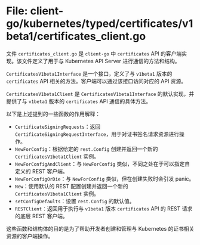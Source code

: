 # File: client-go/kubernetes/typed/certificates/v1beta1/certificates_client.go

文件 `certificates_client.go` 是 `client-go` 中 `certificates` API 的客户端实现。该文件定义了用于与 Kubernetes API Server 进行通信的方法和结构。

`CertificatesV1beta1Interface` 是一个接口，定义了与 `v1beta1` 版本的 `certificates` API 相关的方法。客户端可以通过该接口访问对应的 API 资源。

`CertificatesV1beta1Client` 是 `CertificatesV1beta1Interface` 的默认实现，并提供了与 `v1beta1` 版本的 `certificates` API 通信的具体方法。

以下是上述提到的一些函数的作用解释：

- `CertificateSigningRequests`：返回 `CertificateSigningRequestInterface`，用于对证书签名请求资源进行操作。
- `NewForConfig`：根据给定的 `rest.Config` 创建并返回一个新的 `CertificatesV1beta1Client` 实例。
- `NewForConfigAndClient`：与 `NewForConfig` 类似，不同之处在于可以指定自定义的 REST 客户端。
- `NewForConfigOrDie`：与 `NewForConfig` 类似，但在创建失败时会引发 panic。
- `New`：使用默认的 REST 配置创建并返回一个新的 `CertificatesV1beta1Client` 实例。
- `setConfigDefaults`：设置 `rest.Config` 的默认值。
- `RESTClient`：返回用于执行与 `v1beta1` 版本 `certificates` API 的 REST 请求的底层 REST 客户端。

这些函数和结构体的目的是为了帮助开发者创建和管理与 Kubernetes 的证书相关资源的客户端操作。

